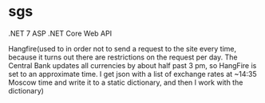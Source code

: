 # sgs

.NET 7
ASP .NET Core Web API

  Hangfire(used to  in order not to send a request to the site every time, because it turns out there are restrictions on the request per day.
The Central Bank updates all currencies by about half past 3 pm, so HangFire is set to an approximate time.
I get json with a list of exchange rates at ~14:35 Moscow time and write it to a static dictionary, and then I work with the dictionary)
